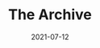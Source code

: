 ---
title: The Archive
parent: Sleep Debtor
description: Acyrlic and paint marker on wood
date: 2021-07-12
tags: [ 'painting', 'plants', 'sleep debtor', 'keys' ]
imageName: 188485.jpg
hasImage: True
public: True
---